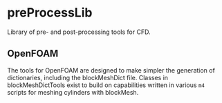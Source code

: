 # preProcessLib
Library of pre- and post-processing tools for CFD. 

## OpenFOAM
The tools for OpenFOAM are designed to make simpler the generation of dictionaries, including the blockMeshDict file.
Classes in blockMeshDictTools exist to build on capabilities written in various `m4` scripts for meshing cylinders with blockMesh.  
